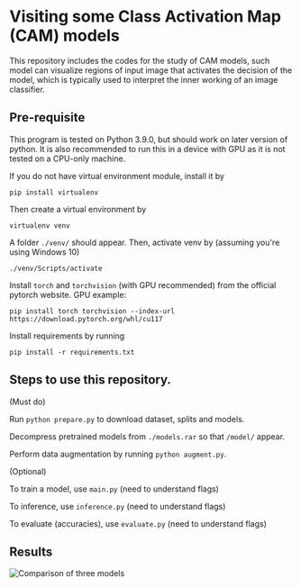 # Visiting some Class Activation Map (CAM) models

This repository includes the codes for the study of CAM models, 
such model can visualize regions of input image that activates the 
decision of the model, which is typically used to interpret 
the inner working of an image classifier. 

## Pre-requisite

This program is tested on Python 3.9.0, but should work on later version
of python. It is also recommended to run this in a device with GPU as
it is not tested on a CPU-only machine.

If you do not have virtual environment module, install it by
```
pip install virtualenv
```
Then create a virtual environment by
```
virtualenv venv
```
A folder `./venv/` should appear. Then, activate venv by (assuming you're using 
Windows 10)
```
./venv/Scripts/activate
```

Install `torch` and `torchvision` (with GPU recommended)
from the official pytorch website. 
GPU example: 
```
pip install torch torchvision --index-url https://download.pytorch.org/whl/cu117
```

Install requirements by running
```
pip install -r requirements.txt
```

## Steps to use this repository. 

(Must do)

Run `python prepare.py` to download dataset, splits and models. 

Decompress pretrained models from `./models.rar` so that `/model/` 
appear. 

Perform data augmentation by running `python augment.py`.


(Optional)

To train a model, use `main.py` (need to understand flags)

To inference, use `inference.py` (need to understand flags)

To evaluate (accuracies), use `evaluate.py` (need to understand flags)


## Results

![Comparison of three models](./media/compare_98.png)